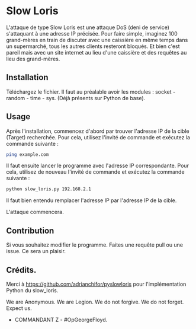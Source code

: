 # Slow Loris

L'attaque de type Slow Loris est une attaque DoS (deni de service) s'attaquant à une adresse IP précisée.
Pour faire simple, imaginez 100 grand-mères en train de discuter avec une caissière en même temps dans un supermarché, tous 
les autres clients resteront bloqués. Et bien c'est pareil mais avec un site internet au lieu d'une caissière et des requêtes
au lieu des grand-mères.

## Installation

Téléchargez le fichier. Il faut au préalable avoir les modules :
socket - random - time - sys. (Déjà présents sur Python de base).

## Usage

Après l'installation, commencez d'abord par trouver l'adresse IP de la cible (Target) recherchée.
Pour cela, utilisez l'invité de commande et exécutez la commande suivante :

```bash
ping example.com
```

Il faut ensuite lancer le programme avec l'adresse IP correspondante.
Pour cela, utilisez de nouveau l'invité de commande et exécutez la commande suivante :

```bash
python slow_loris.py 192.168.2.1
```

Il faut bien entendu remplacer l'adresse IP par l'adresse IP de la cible.

L'attaque commencera.

## Contribution

Si vous souhaitez modifier le programme. Faites une requête pull ou une issue.
Ce sera un plaisir.

## Crédits.

Merci à https://github.com/adrianchifor/pyslowloris pour l'implémentation Python du slow_loris.

We are Anonymous. We are Legion. We do not forgive. We do not forget. Expect us.

- COMMANDANT Z - #OpGeorgeFloyd.
